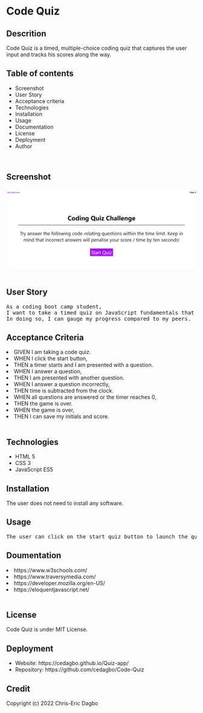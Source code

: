 # Code Quiz

## Descrition

Code Quiz is a timed, multiple-choice coding quiz that captures the user input and tracks his scores along the way.

## Table of contents
<ul>
    <li>Screenshot</li>
    <li>User Story</li>
    <li>Acceptance criteria</li>
    <li>Technologies</li>
    <li>Installation</li>
    <li>Usage</li>
    <li>Documentation</li>
    <li>License</li>
    <li>Deployment</li>
    <li>Author</li>
</ul>
<br />

## Screenshot
<img src="./screenshot.png">
<br />
<br />

## User Story
<pre>
As a coding boot camp student, 
I want to take a timed quiz on JavaScript fundamentals that stores high scores. 
In doing so, I can gauge my progress compared to my peers.
</pre>

## Acceptance Criteria
<li>GIVEN I am taking a code quiz.</li>
<li>WHEN I click the start button,</li>
<li>THEN a timer starts and I am presented with a question.</li>
<li>WHEN I answer a question,</li>
<li>THEN I am presented with another question.</li>
<li>WHEN I answer a question incorrectly,</li>
<li>THEN time is subtracted from the clock.</li>
<li>WHEN all questions are answered or the timer reaches 0,</li>
<li>THEN the game is over.</li>
<li>WHEN the game is over,</li>
<li>THEN I can save my initials and score.</li>
<br />

## Technologies 
<ul>
    <li>HTML 5</li>
    <li>CSS 3</li>
    <li>JavaScript ES5</li>
</ul>

## Installation
The user does not need to install any software.

## Usage
<pre>
The user can click on the start quiz button to launch the quiz. A timer will urge him to answer questions as quick as possible. 
</pre>
## Doumentation
<li>https://www.w3schools.com/</li>
<li>https://www.traversymedia.com/</li>
<li>https://developer.mozilla.org/en-US/</li>
<li>https://eloquentjavascript.net/</li>
<br />

## License
Code Quiz is under MIT License.

## Deployment
<ul>
    <li>Website: https://cedagbo.github.io/Quiz-app/ </li>
    <li>Repository: https://github.com/cedagbo/Code-Quiz </li>
</ul>

## Credit
Copyright (c) 2022 Chris-Eric Dagbo
